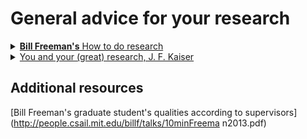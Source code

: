 # General advice for your research
<details><summary> <a href="https://people.csail.mit.edu/billf/publications/How_To_Do_Research.pdf"> <b>Bill Freeman's</b> How to do research</a></summary>
Read it all !
</details>


<details> <summary> <a href="http://www.cs.virginia.edu/~robins/YouAndYourResearch.html"> You and your (great) research, J. F. Kaiser</a> </summary>

> Drop modesty and say to yourself, ``Yes, I would like to do first-class work.'' 

> The more you know, the more you learn; the more you learn, the more you can do; the more you can do, the more the opportunity 

> Given two people with exactly the same ability, the one person who manages day in and day out to get in one more hour of thinking will be tremendously more productive over a lifetime.

</details>

## Additional resources

[Bill Freeman's graduate student's qualities according to supervisors](http://people.csail.mit.edu/billf/talks/10minFreema
n2013.pdf)
